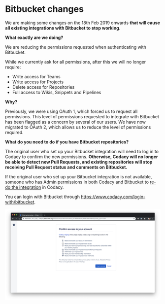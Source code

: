 # Bitbucket changes

We are making some changes on the 18th Feb 2019 onwards **that will cause all existing integrations with Bitbucket to stop working**.

**What exactly are we doing?**

We are reducing the permissions requested when authenticating with Bitbucket.

While we currently ask for all permissions, after this we will no longer require:

-   Write access for Teams
-   Write access for Projects
-   Delete access for Repositories
-   Full access to Wikis, Snippets and Pipelines

**Why?**

Previously, we were using OAuth 1, which forced us to request all permissions. This level of permissions requested to integrate with Bitbucket has been flagged as a concern by several of our users. We have now migrated to OAuth 2, which allows us to reduce the level of permissions required.

**What do you need to do if you have Bitbucket repositories?**

The original user who set up your Bitbucket integration will need to log in to Codacy to confirm the new permissions. **Otherwise, Codacy will no longer be able to detect new Pull Requests, and existing repositories will stop receiving Pull Request status and comments on Bitbucket.**

If the original user who set up your Bitbucket integration is not available, someone who has Admin permissions in both Codacy and Bitbucket to [re-do the integration](../../repositories-configure/integrations/bitbucket-integration.md) in Codacy.

You can login with Bitbucket through <https://www.codacy.com/login-with/bitbucket>.

![Screenshot_2019-02-14_at_12.00.41.png](/images/Screenshot_2019-02-14_at_12.00.41.png)
